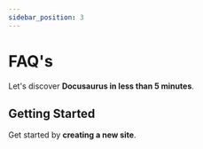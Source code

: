 ```yaml
---
sidebar_position: 3
---
```


# FAQ's

Let's discover **Docusaurus in less than 5 minutes**.

## Getting Started

Get started by **creating a new site**.
